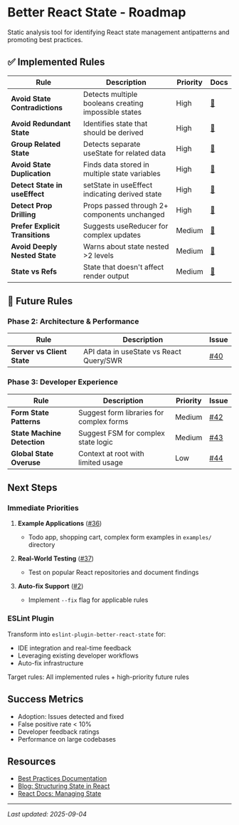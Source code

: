 # Better React State - Roadmap

Static analysis tool for identifying React state management antipatterns and promoting best practices.

## ✅ Implemented Rules

| Rule                            | Description                                          | Priority | Docs                                                      |
| ------------------------------- | ---------------------------------------------------- | -------- | --------------------------------------------------------- |
| **Avoid State Contradictions**  | Detects multiple booleans creating impossible states | High     | [📖](best-practices.md#avoid-state-contradictions)        |
| **Avoid Redundant State**       | Identifies state that should be derived              | High     | [📖](best-practices.md#avoid-redundant-state)             |
| **Group Related State**         | Detects separate useState for related data           | High     | [📖](best-practices.md#group-related-state)               |
| **Avoid State Duplication**     | Finds data stored in multiple state variables        | High     | [📖](best-practices.md#avoid-state-duplication)           |
| **Detect State in useEffect**   | setState in useEffect indicating derived state       | High     | [📖](best-practices.md#detect-state-in-useeffect)         |
| **Detect Prop Drilling**        | Props passed through 2+ components unchanged         | High     | [📖](best-practices.md#detect-prop-drilling)              |
| **Prefer Explicit Transitions** | Suggests useReducer for complex updates              | Medium   | [📖](best-practices.md#prefer-explicit-state-transitions) |
| **Avoid Deeply Nested State**   | Warns about state nested >2 levels                   | Medium   | [📖](best-practices.md#avoid-deeply-nested-state)         |
| **State vs Refs**               | State that doesn't affect render output              | Medium   | [📖](best-practices.md#state-vs-refs)                     |

## 🚧 Future Rules

### Phase 2: Architecture & Performance

| Rule                       | Description                             | Issue                                                            |
| -------------------------- | --------------------------------------- | ---------------------------------------------------------------- |
| **Server vs Client State** | API data in useState vs React Query/SWR | [#40](https://github.com/kevinmaes/better-react-state/issues/40) |

### Phase 3: Developer Experience

| Rule                        | Description                              | Priority | Issue                                                            |
| --------------------------- | ---------------------------------------- | -------- | ---------------------------------------------------------------- |
| **Form State Patterns**     | Suggest form libraries for complex forms | Medium   | [#42](https://github.com/kevinmaes/better-react-state/issues/42) |
| **State Machine Detection** | Suggest FSM for complex state logic      | Medium   | [#43](https://github.com/kevinmaes/better-react-state/issues/43) |
| **Global State Overuse**    | Context at root with limited usage       | Low      | [#44](https://github.com/kevinmaes/better-react-state/issues/44) |

## Next Steps

### Immediate Priorities

1. **Example Applications** ([#36](https://github.com/kevinmaes/better-react-state/issues/36))
   - Todo app, shopping cart, complex form examples in `examples/` directory

2. **Real-World Testing** ([#37](https://github.com/kevinmaes/better-react-state/issues/37))
   - Test on popular React repositories and document findings

3. **Auto-fix Support** ([#2](https://github.com/kevinmaes/better-react-state/issues/2))
   - Implement `--fix` flag for applicable rules

### ESLint Plugin

Transform into `eslint-plugin-better-react-state` for:

- IDE integration and real-time feedback
- Leveraging existing developer workflows
- Auto-fix infrastructure

Target rules: All implemented rules + high-priority future rules

## Success Metrics

- Adoption: Issues detected and fixed
- False positive rate < 10%
- Developer feedback ratings
- Performance on large codebases

## Resources

- [Best Practices Documentation](best-practices.md)
- [Blog: Structuring State in React](https://certificates.dev/blog/structuring-state-in-react-5-essential-patterns)
- [React Docs: Managing State](https://react.dev/learn/managing-state)

---

_Last updated: 2025-09-04_

